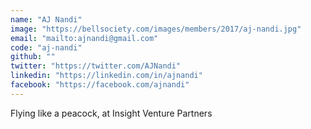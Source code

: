 ```yaml
---
name: "AJ Nandi"
image: "https://bellsociety.com/images/members/2017/aj-nandi.jpg"
email: "mailto:ajnandi@gmail.com"
code: "aj-nandi"
github: ""
twitter: "https://twitter.com/AJNandi"
linkedin: "https://linkedin.com/in/ajnandi"
facebook: "https://facebook.com/ajnandi"
---
```

Flying like a peacock, at Insight Venture Partners